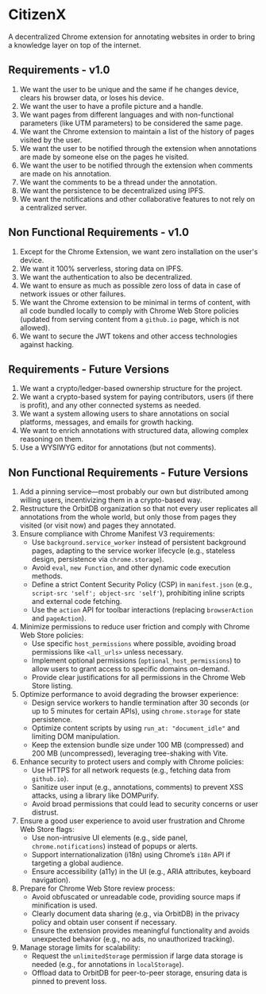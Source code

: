 # CitizenX

A decentralized Chrome extension for annotating websites in order to bring a knowledge layer on top of the internet.

## Requirements - v1.0
1. We want the user to be unique and the same if he changes device, clears his browser data, or loses his device.
2. We want the user to have a profile picture and a handle.
3. We want pages from different languages and with non-functional parameters (like UTM parameters) to be considered the same page.
4. We want the Chrome extension to maintain a list of the history of pages visited by the user.
5. We want the user to be notified through the extension when annotations are made by someone else on the pages he visited.
6. We want the user to be notified through the extension when comments are made on his annotation.
7. We want the comments to be a thread under the annotation.
8. We want the persistence to be decentralized using IPFS.
9. We want the notifications and other collaborative features to not rely on a centralized server.

## Non Functional Requirements - v1.0
1. Except for the Chrome Extension, we want zero installation on the user's device.
2. We want it 100% serverless, storing data on IPFS.
3. We want the authentication to also be decentralized.
4. We want to ensure as much as possible zero loss of data in case of network issues or other failures.
5. We want the Chrome extension to be minimal in terms of content, with all code bundled locally to comply with Chrome Web Store policies (updated from serving content from a `github.io` page, which is not allowed).
6. We want to secure the JWT tokens and other access technologies against hacking.

## Requirements - Future Versions
1. We want a crypto/ledger-based ownership structure for the project.
2. We want a crypto-based system for paying contributors, users (if there is profit), and any other connected systems as needed.
3. We want a system allowing users to share annotations on social platforms, messages, and emails for growth hacking.
4. We want to enrich annotations with structured data, allowing complex reasoning on them.
5. Use a WYSIWYG editor for annotations (but not comments).

## Non Functional Requirements - Future Versions
1. Add a pinning service—most probably our own but distributed among willing users, incentivizing them in a crypto-based way.
2. Restructure the OrbitDB organization so that not every user replicates all annotations from the whole world, but only those from pages they visited (or visit now) and pages they annotated.
3. Ensure compliance with Chrome Manifest V3 requirements:
    - Use `background.service_worker` instead of persistent background pages, adapting to the service worker lifecycle (e.g., stateless design, persistence via `chrome.storage`).
    - Avoid `eval`, `new Function`, and other dynamic code execution methods.
    - Define a strict Content Security Policy (CSP) in `manifest.json` (e.g., `script-src 'self'; object-src 'self'`), prohibiting inline scripts and external code fetching.
    - Use the `action` API for toolbar interactions (replacing `browserAction` and `pageAction`).
4. Minimize permissions to reduce user friction and comply with Chrome Web Store policies:
    - Use specific `host_permissions` where possible, avoiding broad permissions like `<all_urls>` unless necessary.
    - Implement optional permissions (`optional_host_permissions`) to allow users to grant access to specific domains on-demand.
    - Provide clear justifications for all permissions in the Chrome Web Store listing.
5. Optimize performance to avoid degrading the browser experience:
    - Design service workers to handle termination after 30 seconds (or up to 5 minutes for certain APIs), using `chrome.storage` for state persistence.
    - Optimize content scripts by using `run_at: "document_idle"` and limiting DOM manipulation.
    - Keep the extension bundle size under 100 MB (compressed) and 200 MB (uncompressed), leveraging tree-shaking with Vite.
6. Enhance security to protect users and comply with Chrome policies:
    - Use HTTPS for all network requests (e.g., fetching data from `github.io`).
    - Sanitize user input (e.g., annotations, comments) to prevent XSS attacks, using a library like DOMPurify.
    - Avoid broad permissions that could lead to security concerns or user distrust.
7. Ensure a good user experience to avoid user frustration and Chrome Web Store flags:
    - Use non-intrusive UI elements (e.g., side panel, `chrome.notifications`) instead of popups or alerts.
    - Support internationalization (i18n) using Chrome’s `i18n` API if targeting a global audience.
    - Ensure accessibility (a11y) in the UI (e.g., ARIA attributes, keyboard navigation).
8. Prepare for Chrome Web Store review process:
    - Avoid obfuscated or unreadable code, providing source maps if minification is used.
    - Clearly document data sharing (e.g., via OrbitDB) in the privacy policy and obtain user consent if necessary.
    - Ensure the extension provides meaningful functionality and avoids unexpected behavior (e.g., no ads, no unauthorized tracking).
9. Manage storage limits for scalability:
    - Request the `unlimitedStorage` permission if large data storage is needed (e.g., for annotations in `localStorage`).
    - Offload data to OrbitDB for peer-to-peer storage, ensuring data is pinned to prevent loss.
